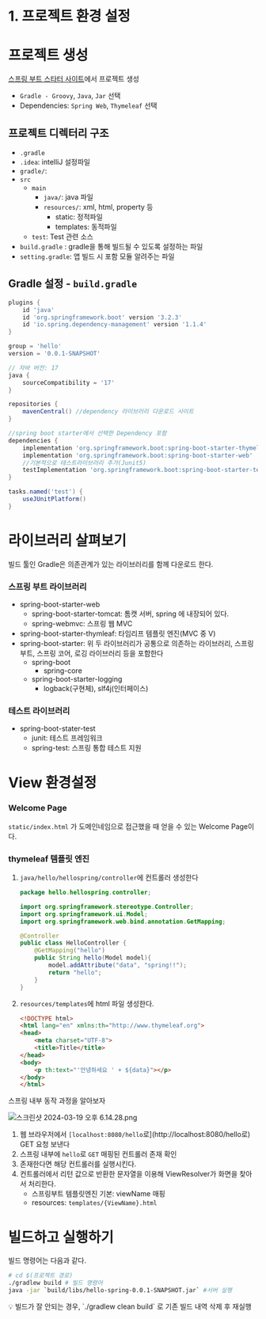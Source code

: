 # 1. 프로젝트 환경 설정

# 프로젝트 생성

[스프링 부트 스타터 사이트](https://start.spring.io)에서 프로젝트 생성

- `Gradle - Groovy`, `Java`, `Jar` 선택
- Dependencies: `Spring Web`, `Thymeleaf` 선택

## 프로젝트 디렉터리 구조

- `.gradle`
- `.idea`: intelliJ 설정파일
- `gradle/`:
- `src`
    - `main`
        - `java/`: java 파일
        - `resources/`: xml, html, property 등
            - static: 정적파일
            - templates: 동적파일
    - `test`: Test 관련 소스
- `build.gradle` : gradle을 통해 빌드될 수 있도록 설정하는 파일
- `setting.gradle`: 앱 빌드 시 포함 모듈 알려주는 파일

## Gradle 설정 - `build.gradle`

```groovy
plugins {
	id 'java'
	id 'org.springframework.boot' version '3.2.3'
	id 'io.spring.dependency-management' version '1.1.4'
}

group = 'hello'
version = '0.0.1-SNAPSHOT'

// 자바 버전: 17
java {
	sourceCompatibility = '17' 
}

repositories {
	mavenCentral() //dependency 라이브러리 다운로드 사이트
}

//spring boot starter에서 선택한 Dependency 포함
dependencies { 
	implementation 'org.springframework.boot:spring-boot-starter-thymeleaf'
	implementation 'org.springframework.boot:spring-boot-starter-web'
	//기본적으로 테스트라이브러리 추가(Junit5)
	testImplementation 'org.springframework.boot:spring-boot-starter-test'
}

tasks.named('test') {
	useJUnitPlatform()
}
```

# 라이브러리 살펴보기

빌드 툴인 Gradle은 의존관계가 있는 라이브러리를 함께 다운로드 한다.

### 스프링 부트 라이브러리

- spring-boot-starter-web
    - spring-boot-starter-tomcat: 톰캣 서버, spring 에 내장되어 있다.
    - spring-webmvc: 스프링 웹 MVC
- spring-boot-starter-thymleaf: 타임리프 템플릿 엔진(MVC 중 V)
- spring-boot-starter: 위 두 라이브러리가 공통으로 의존하는 라이브러리, 스프링 부트, 스프링 코어, 로깅 라이브러리 등을 포함한다
    - spring-boot
        - spring-core
    - spring-boot-starter-logging
        - logback(구현체), slf4j(인터페이스)

### 테스트 라이브러리

- spring-boot-stater-test
    - junit: 테스트 프레임워크
    - spring-test: 스프링 통합 테스트 지원

# View 환경설정

### Welcome Page

`static/index.html` 가 도메인네임으로 접근했을 때 얻을 수 있는 Welcome Page이다. 

### thymeleaf 템플릿 엔진

1. `java/hello/hellospring/controller`에 컨트롤러 생성한다
    
    ```java
    package hello.hellospring.controller;
    
    import org.springframework.stereotype.Controller;
    import org.springframework.ui.Model;
    import org.springframework.web.bind.annotation.GetMapping;
    
    @Controller
    public class HelloController {
        @GetMapping("hello")
        public String hello(Model model){
            model.addAttribute("data", "spring!!");
            return "hello";
        }
    }
    ```
    
2. `resources/templates`에 html 파일 생성한다.
    
    ```html
    <!DOCTYPE html>
    <html lang="en" xmlns:th="http://www.thymeleaf.org">
    <head>
        <meta charset="UTF-8">
        <title>Title</title>
    </head>
    <body>
        <p th:text="'안녕하세요 ' + ${data}"></p>
    </body>
    </html>
    ```
    

스프링 내부 동작 과정을 알아보자

![스크린샷 2024-03-19 오후 6.14.28.png](1%20%E1%84%91%E1%85%B3%E1%84%85%E1%85%A9%E1%84%8C%E1%85%A6%E1%86%A8%E1%84%90%E1%85%B3%20%E1%84%92%E1%85%AA%E1%86%AB%E1%84%80%E1%85%A7%E1%86%BC%20%E1%84%89%E1%85%A5%E1%86%AF%E1%84%8C%E1%85%A5%E1%86%BC%2097130d07dbcf4bd19c9e8332bfe2f699/%25E1%2584%2589%25E1%2585%25B3%25E1%2584%258F%25E1%2585%25B3%25E1%2584%2585%25E1%2585%25B5%25E1%2586%25AB%25E1%2584%2589%25E1%2585%25A3%25E1%2586%25BA_2024-03-19_%25E1%2584%258B%25E1%2585%25A9%25E1%2584%2592%25E1%2585%25AE_6.14.28.png)

1. 웹 브라우저에서 `[localhost:8080/hello`로](http://localhost:8080/hello로) GET 요청 보낸다
2. 스프링 내부에 `hello`로 `GET` 매핑된 컨트롤러 존재 확인
3. 존재한다면 해당 컨트롤러를 실행시킨다.
4. 컨트롤러에서 리턴 값으로 반환한 문자열을 이용해 ViewResolver가 화면을 찾아서 처리한다.
    - 스프링부트 템플릿엔진 기본: viewName 매핑
    - resources: `templates/{ViewName}.html`

# 빌드하고 실행하기

빌드 명령어는 다음과 같다.

```bash
# cd $(프로젝트 경로)
./gradlew build # 빌드 명령어
java -jar `build/libs/hello-spring-0.0.1-SNAPSHOT.jar` #서버 실행
```

<aside>
💡 빌드가 잘 안되는 경우, `./gradlew clean build` 로 기존 빌드 내역 삭제 후 재실행

</aside>